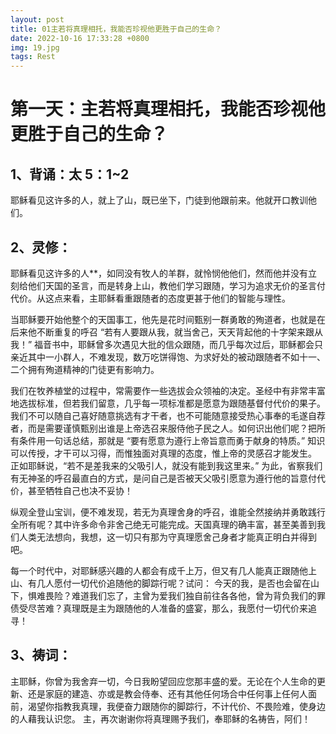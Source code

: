 ```yaml
---
layout: post
title: 01主若将真理相托，我能否珍视他更胜于自己的生命？
date: 2022-10-16 17:33:28 +0800
img: 19.jpg
tags: Rest
---
```

# 第一天：主若将真理相托，我能否珍视他更胜于自己的生命？

## 1、背诵：太 5：1~2
​        耶稣看见这许多的人，就上了山，既已坐下，门徒到他跟前来。他就开口教训他们。    

 

## 2、灵修：

​     耶稣看见这许多的人**，如同没有牧人的羊群，就怜悯他他们，然而他并没有立刻给他们天国的圣言，而是转身上山，教他们学习跟随，学习为追求无价的圣言付代价。从这点来看，主耶稣看重跟随者的态度更甚于他们的智能与理性。

​       当耶稣要开始他整个的天国事工，他先是花时间甄别一群勇敢的殉道者，也就是在后来他不断重复的呼召 “若有人要跟从我，就当舍己，天天背起他的十字架来跟从我！” 福音书中，耶稣曾多次遇见大批的信众跟随，而几乎每次过后，耶稣都会只亲近其中一小群人，不难发现，数万吃饼得饱、为求好处的被动跟随者不如十一、二个拥有殉道精神的门徒更有影响力。

​       我们在牧养植堂的过程中，常需要作一些选拔会众领袖的决定。圣经中有非常丰富地选拔标准，但若我们留意，几乎每一项标准都是愿意为跟随基督付代价的果子。我们不可以随自己喜好随意挑选有才干者，也不可能随意接受热心事奉的毛遂自荐者，而是需要谨慎甄别出谁是上帝选召来服侍他子民之人。如何识出他们呢？把所有条件用一句话总结，那就是 “要有愿意为遵行上帝旨意而勇于献身的特质。” 知识可以传授，才干可以习得，而惟独面对真理的态度，惟上帝的灵感召才能发生。 正如耶稣说，“若不是差我来的父吸引人，就没有能到我这里来。” 为此，省察我们有无神圣的呼召最直白的方式，是问自己是否被天父吸引愿意为遵行他的旨意付代价，甚至牺牲自己也决不妥协！

​       纵观全登山宝训，便不难发现，若无为真理舍身的呼召，谁能全然接纳并勇敢践行全所有呢？其中许多命令非舍己绝无可能完成。天国真理的确丰富，甚至美善到我们人类无法想向，我想，这一切只有那为守真理愿舍己身者才能真正明白并得到吧。

​       每一个时代中，对耶稣感兴趣的人都会有成千上万，但又有几人能真正跟随他上山、有几人愿付一切代价追随他的脚踪行呢？试问： 今天的我，是否也会留在山下，惧难畏险？难道我们忘了，主曾为爱我们独自前往各各他，曾为背负我们的罪债受尽苦难？真理既是主为跟随他的人准备的盛宴，那么，我愿付一切代价来追寻！  

 

## 3、祷词：

​        主耶稣，你曾为我舍弃一切，今日我盼望回应您那丰盛的爱。无论在个人生命的更新、还是家庭的建造、亦或是教会侍奉、还有其他任何场合中任何事上任何人面前，渴望你指教我真理，我便奋力跟随你的脚踪行，不计代价、不畏险难，使身边的人藉我认识您。 主，再次谢谢你将真理赐予我们，奉耶稣的名祷告，阿们！